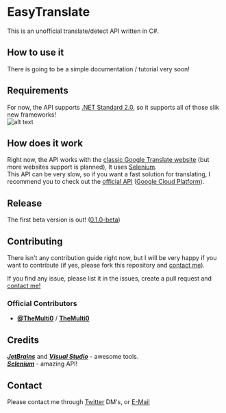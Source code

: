 # EasyTranslate

This is an unofficial translate/detect API written in C#. <br/>

## How to use it

There is going to be a simple documentation / tutorial very soon!

## Requirements

For now, the API supports [.NET Standard 2.0](https://docs.microsoft.com/en-us/dotnet/standard/net-standard), so it supports all of those slik new frameworks!  
![alt text](https://i.imgur.com/QxSV63j.png)

## How does it work

Right now, the API works with the [classic Google Translate website](https://translate.google.com/) (but more websites support is planned), 
It uses [Selenium](https://github.com/SeleniumHQ/selenium). <br/>
This API can be very slow, so if you want a fast solution for translating, I recommend you to check out the [official API](https://cloud.google.com/translate/)
 ([Google Cloud Platform](https://cloud.google.com/)).<br/>
 
## Release

The first beta version is out! ([0.1.0-beta](https://www.nuget.org/packages/TheMulti0.EasyTranslate/0.1.0-beta))
 
## Contributing

There isn't any contribution guide right now, but I will be very happy if you want to contribute (if yes, please fork this repository and [contact me](#contact)). <br/>

If you find any issue, please list it in the issues, create a pull request and [contact me!](#contact)

### Official Contributors
* [**@TheMulti0**](https://twitter.com/TheMulti0) / [**TheMulti0**](https://github.com/TheMulti0)


## Credits

[***JetBrains***](https://www.jetbrains.com/) and [***Visual Studio***](https://www.visualstudio.com/) - awesome tools. <br/>
[***Selenium***](https://github.com/SeleniumHQ/selenium) - amazing API! </br>

## <a name="contact">Contact

Please contact me through [Twitter](https://twitter.com/TheMulti0) DM's, or [E-Mail](mailto:multi@codeprecise.com)

</a>
